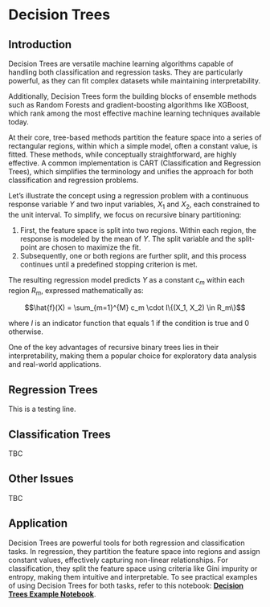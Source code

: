 # Decision Trees

## Introduction

Decision Trees are versatile machine learning algorithms capable of handling both classification and regression tasks. They are particularly powerful, as they can fit complex datasets while maintaining interpretability.

Additionally, Decision Trees form the building blocks of ensemble methods such as Random Forests and gradient-boosting algorithms like XGBoost, which rank among the most effective machine learning techniques available today.

At their core, tree-based methods partition the feature space into a series of rectangular regions, within which a simple model, often a constant value, is fitted. These methods, while conceptually straightforward, are highly effective. A common implementation is CART (Classification and Regression Trees), which simplifies the terminology and unifies the approach for both classification and regression problems.

Let’s illustrate the concept using a regression problem with a continuous response variable $Y$ and two input variables, $X_1$ and $X_2$, each constrained to the unit interval. To simplify, we focus on recursive binary partitioning:

1. First, the feature space is split into two regions. Within each region, the response is modeled by the mean of $Y$. The split variable and the split-point are chosen to maximize the fit.
2. Subsequently, one or both regions are further split, and this process continues until a predefined stopping criterion is met.

The resulting regression model predicts $Y$ as a constant $c_m$ within each region $R_m$, expressed mathematically as:


$$\hat{f}(X) = \sum_{m=1}^{M} c_m \cdot I\{(X_1, X_2) \in R_m\}$$


where $I$ is an indicator function that equals 1 if the condition is true and 0 otherwise.

One of the key advantages of recursive binary trees lies in their interpretability, making them a popular choice for exploratory data analysis and real-world applications.

## Regression Trees
This is a testing line.

## Classification Trees
TBC

## Other Issues
TBC

## Application

Decision Trees are powerful tools for both regression and classification tasks. In regression, they partition the feature space into regions and assign constant values, effectively capturing non-linear relationships. For classification, they split the feature space using criteria like Gini impurity or entropy, making them intuitive and interpretable. To see practical examples of using Decision Trees for both tasks, refer to this notebook: [**Decision Trees Example Notebook**](https://github.com/apexcds/decision_tree/blob/main/Decision%20Trees.ipynb).
